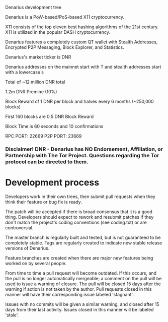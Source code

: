 
Denarius development tree

Denarius is a PoW-based/PoS-based X11 cryptocurrency.

X11 consists of the top eleven best hashing algorithms of the 21st century. X11 is utilized in the popular DASH cryptocurrency.

Denarius features a completely custom QT wallet with Stealth Addresses, Encrypted P2P Messaging, Block Explorer, and Statistics.

Denarius's market ticker is DNR

Denarius addresses on the mainnet start with T and stealth addresses start with a lowercase s

Total of ~12 million DNR total

1.2m DNR Premine (10%)

Block Reward of 1 DNR per block and halves every 6 months (~250,000 blocks)

First 160 blocks are 0.5 DNR Block Reward

Block Time is 60 seconds and 10 confirmations

RPC PORT: 22669
P2P PORT: 23669

### Disclaimer! DNR - Denarius has NO Endorsement, Affiliation, or Partnership with The Tor Project. Questions regarding the Tor protocol can be directed to them.

Development process
===========================

Developers work in their own trees, then submit pull requests when
they think their feature or bug fix is ready.

The patch will be accepted if there is broad consensus that it is a
good thing.  Developers should expect to rework and resubmit patches
if they don't match the project's coding conventions (see coding.txt)
or are controversial.

The master branch is regularly built and tested, but is not guaranteed
to be completely stable. Tags are regularly created to indicate new
stable release versions of Denarius.

Feature branches are created when there are major new features being
worked on by several people.

From time to time a pull request will become outdated. If this occurs, and
the pull is no longer automatically mergeable; a comment on the pull will
be used to issue a warning of closure. The pull will be closed 15 days
after the warning if action is not taken by the author. Pull requests closed
in this manner will have their corresponding issue labeled 'stagnant'.

Issues with no commits will be given a similar warning, and closed after
15 days from their last activity. Issues closed in this manner will be 
labeled 'stale'.
